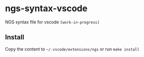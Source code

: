 # ngs-syntax-vscode
NGS syntax file for vscode `[work-in-progress]`

## Install
Copy the content to `~/.vscode/extensions/ngs` or run `make install`
